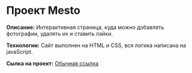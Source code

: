 # Проект Mesto

**Описание:**
Интерактивная страница, куда можно добавлять фотографии, удалять их и ставить лайки.

**Технологии:**
Сайт выполнен на HTML и CSS, вся логика написана на javaScript.

**Сылка на проект:**
[Обычная ссылка](https://www.yandex.ru)
